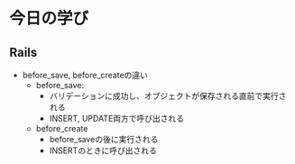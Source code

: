 # 今日の学び

## Rails 
- before_save, before_createの違い
  - before_save:
    - バリデーションに成功し、オブジェクトが保存される直前で実行される
    - INSERT, UPDATE両方で呼び出される
  - before_create
    - before_saveの後に実行される
    - INSERTのときに呼び出される